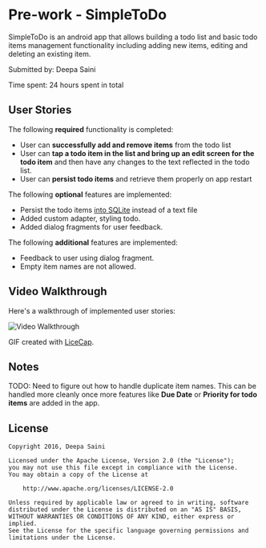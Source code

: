 # Pre-work - SimpleToDo

SimpleToDo is an android app that allows building a todo list and basic todo items management functionality including adding new items, editing and deleting an existing item.

Submitted by: Deepa Saini

Time spent: 24 hours spent in total

## User Stories

The following **required** functionality is completed:

* User can **successfully add and remove items** from the todo list
* User can **tap a todo item in the list and bring up an edit screen for the todo item** and then have any changes to the text reflected in the todo list.
* User can **persist todo items** and retrieve them properly on app restart

The following **optional** features are implemented:

* Persist the todo items [into SQLite](http://guides.codepath.com/android/Persisting-Data-to-the-Device#sqlite) instead of a text file
* Added custom adapter, styling todo.
* Added dialog fragments for user feedback.

The following **additional** features are implemented:

* Feedback to user using dialog fragment.
* Empty item names are not allowed.

## Video Walkthrough 

Here's a walkthrough of implemented user stories:

<img src='http://i.imgur.com/NBIwK9v.gifv' title='Video Walkthrough' width='' alt='Video Walkthrough' />

GIF created with [LiceCap](http://www.cockos.com/licecap/).

## Notes

TODO: Need to figure out how to handle duplicate item names. This can be handled more cleanly once more features like **Due Date** or **Priority for todo items** are added in the app.

## License

    Copyright 2016, Deepa Saini

    Licensed under the Apache License, Version 2.0 (the "License");
    you may not use this file except in compliance with the License.
    You may obtain a copy of the License at

        http://www.apache.org/licenses/LICENSE-2.0

    Unless required by applicable law or agreed to in writing, software
    distributed under the License is distributed on an "AS IS" BASIS,
    WITHOUT WARRANTIES OR CONDITIONS OF ANY KIND, either express or implied.
    See the License for the specific language governing permissions and
    limitations under the License.
